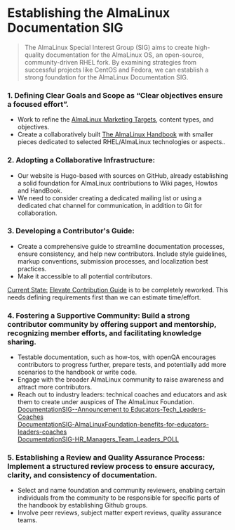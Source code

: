# **Establishing the AlmaLinux Documentation SIG**

> The AlmaLinux Special Interest Group (SIG) aims to create high-quality documentation for the AlmaLinux OS, an open-source, community-driven RHEL fork. By examining strategies from successful projects like CentOS and Fedora, we can establish a strong foundation for the AlmaLinux Documentation SIG.

### 1. Defining Clear Goals and Scope as “Clear objectives ensure a focused effort”. 

 * Work to refine the [AlmaLinux Marketing Targets](https://docs.google.com/document/d/1jVpNuRFHiXLf5IjnWt1m4Lymo9Vt3iftdHxoFKOf9Tk/edit?usp=sharing), content types, and objectives.  
 * Create a collaboratively built [The AlmaLinux Handbook](https://docs.google.com/document/d/1jVpNuRFHiXLf5IjnWt1m4Lymo9Vt3iftdHxoFKOf9Tk/edit?usp=sharing)  with smaller pieces dedicated to selected RHEL/AlmaLinux technologies or aspects.. 

### 2. Adopting a Collaborative Infrastructure: 
 
* Our website is Hugo-based with sources on GitHub, already establishing a solid foundation for AlmaLinux contributions to Wiki pages, Howtos and HandBook. 
* We need to consider creating a dedicated mailing list or using a dedicated chat channel for communication, in addition to Git for collaboration. 

### 3. Developing a Contributor's Guide: 
 
*  Create a comprehensive guide to streamline documentation processes, ensure consistency, and help new contributors. Include style guidelines, markup conventions, submission processes, and localization best practices. 
*  Make it accessible to all potential contributors. 
 
<span style="text-decoration:underline;">Current State:</span> 
[Elevate Contribution Guide](https://wiki.almalinux.org/elevate/Contribution-guide.html) is to be completely reworked. 
This needs defining requirements first than we can estimate time/effort. 

### 4. Fostering a Supportive Community: Build a strong contributor community by offering support and mentorship, recognizing member efforts, and facilitating knowledge sharing.

* Testable documentation, such as how-tos, with openQA encourages contributors to progress further, prepare tests, and potentially add more scenarios to the handbook or write code.
* Engage with the broader AlmaLinux community to raise awareness and attract more contributors.
* Reach out to industry leaders: technical coaches and educators and ask them to create under auspices of The AlmaLinux Foundation.  
 [DocumentationSIG--Announcement to Educators-Tech_Leaders-Coaches](https://docs.google.com/document/d/1E0z0cVEu4rtqn8QBmAbTfVcAv5gwBBBMBaf8rL5-wGY/edit?usp=sharing)<br>
 [DocumentationSIG-AlmaLinuxFoundation-benefits-for-educators-leaders-coaches](https://docs.google.com/document/d/1_UcE6-Z-pigjRS8wdXDeV1JRAB8-8cKVfnLcLmsyQMs/edit?usp=sharing)<br>
 [DocumentationSIG-HR_Managers_Team_Leaders_POLL](https://docs.google.com/document/d/1wLuivoRzhzlTyqePkYXrYjSoZC4YhR-ByQ8brvjSbAw/edit?usp=sharing)
  
### 5. Establishing a Review and Quality Assurance Process: Implement a structured review process to ensure accuracy, clarity, and consistency of documentation.
 
* Select and name foundation and community reviewers, enabling certain individuals from the community to be responsible for specific parts of the handbook by establishing Github groups. 
* Involve peer reviews, subject matter expert reviews, quality assurance teams.
